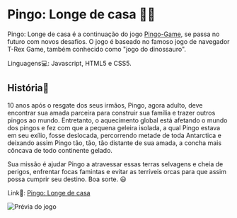 # Pingo: Longe de casa 🧊🐧

Pingo: Longe de casa é a continuação do jogo [Pingo-Game](https://github.com/Gangorra/Pingo-Game), se passa no futuro com novos desafios. O jogo é baseado no famoso jogo de navegador
T-Rex Game, também conhecido como "jogo do dinossauro".

Linguagens💻: Javascript, HTML5 e CSS5.

## História📖

10 anos após o resgate dos seus irmãos, Pingo, agora adulto, deve encontrar sua amada parceira para construir sua família e trazer outros pingos ao mundo. Entretanto, o 
aquecimento global está afetando o mundo dos pingos e fez com que a pequena geleira isolada, a qual Pingo estava em seu exílio, fosse deslocada, percorrendo metade de 
toda Antarctica e deixando assim Pingo tão, tão, tão distante de sua amada, a concha mais côncava de todo continente gelado. 

Sua missão é ajudar Pingo a atravessar essas terras selvagens e cheia de perigos, enfrentar focas famintas e evitar as terríveis orcas para que assim possa cumprir seu destino.
Boa sorte. 😃


Link🔗: [Pingo: Longe de casa](https://gangorra.github.io/Pingo-Longe_de_casa/)

![Prévia do jogo](https://cdn.discordapp.com/attachments/868299459543592962/904123004915691530/1.png)
